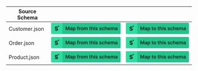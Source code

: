 | Source Schema |                                                                                                                                                                                                                              |                                                                                                                                                                                                                          |
| ------------- | ---------------------------------------------------------------------------------------------------------------------------------------------------------------------------------------------------------------------------- | ------------------------------------------------------------------------------------------------------------------------------------------------------------------------------------------------------------------------ |
| Customer.json | [![Map from this schema](/images/MapFromThisSchema.svg)](https://terminal.stedi.com/mappings/import?source_json_schema=https://raw.githubusercontent.com/Stedi/registry/main/schemas/shopify/webhooks/2022-01/Customer.json) | [![Map to this schema](/images/MapToThisSchema.svg)](https://terminal.stedi.com/mappings/import?target_json_schema=https://raw.githubusercontent.com/Stedi/registry/main/schemas/shopify/webhooks/2022-01/Customer.json) |
| Order.json    | [![Map from this schema](/images/MapFromThisSchema.svg)](https://terminal.stedi.com/mappings/import?source_json_schema=https://raw.githubusercontent.com/Stedi/registry/main/schemas/shopify/webhooks/2022-01/Order.json)    | [![Map to this schema](/images/MapToThisSchema.svg)](https://terminal.stedi.com/mappings/import?target_json_schema=https://raw.githubusercontent.com/Stedi/registry/main/schemas/shopify/webhooks/2022-01/Order.json)    |
| Product.json  | [![Map from this schema](/images/MapFromThisSchema.svg)](https://terminal.stedi.com/mappings/import?source_json_schema=https://raw.githubusercontent.com/Stedi/registry/main/schemas/shopify/webhooks/2022-01/Product.json)  | [![Map to this schema](/images/MapToThisSchema.svg)](https://terminal.stedi.com/mappings/import?target_json_schema=https://raw.githubusercontent.com/Stedi/registry/main/schemas/shopify/webhooks/2022-01/Product.json)  |
